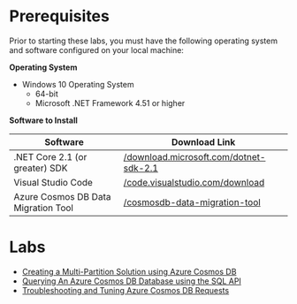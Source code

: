 # Prerequisites

Prior to starting these labs, you must have the following operating system and software configured on your local machine:

**Operating System**

- Windows 10 Operating System
    - 64-bit
    - Microsoft .NET Framework 4.51 or higher

**Software to Install**

| Software | Download Link |
| --- | --- |
| .NET Core 2.1 (or greater) SDK | [/download.microsoft.com/dotnet-sdk-2.1](https://download.microsoft.com/download/E/2/6/E266C257-F7AF-4E79-8EA2-DF26031C84E2/dotnet-sdk-2.1.103-win-gs-x64.exe)
| Visual Studio Code | [/code.visualstudio.com/download](https://go.microsoft.com/fwlink/?Linkid=852157) |
| Azure Cosmos DB Data Migration Tool | [/cosmosdb-data-migration-tool](../files/cosmosdt.zip) |

# Labs

- [Creating a Multi-Partition Solution using Azure Cosmos DB](technical_deep_dive/02-creating_multi_partition_solution.md)
- [Querying An Azure Cosmos DB Database using the SQL API](technical_deep_dive/04-querying_the_database_using_sql.md)
- [Troubleshooting and Tuning Azure Cosmos DB Requests](technical_deep_dive/06-troubleshooting_failed_requests.md)